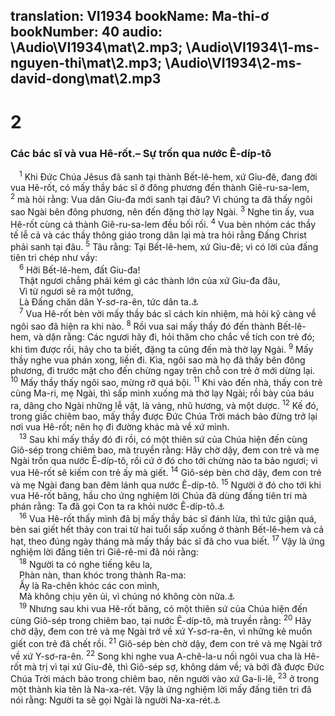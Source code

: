 translation: VI1934
bookName: Ma-thi-ơ 
bookNumber: 40
audio: \Audio\VI1934\mat\2.mp3; \Audio\VI1934\1-ms-nguyen-thi\mat\2.mp3; \Audio\VI1934\2-ms-david-dong\mat\2.mp3
-------

<div class="title"><h1>2</h1><h3>Các bác sĩ và vua Hê-rốt.– Sự trốn qua nước Ê-díp-tô</h3></div>
<span class="verse mat_2_1"> <sup>1</sup> Khi Đức Chúa Jêsus đã sanh tại thành Bết-lê-hem, xứ Giu-đê, đang đời vua Hê-rốt, có mấy thầy bác sĩ ở đông phương đến thành Giê-ru-sa-lem, </span>
<span class="verse mat_2_2"><sup>2</sup> mà hỏi rằng: Vua dân Giu-đa mới sanh tại đâu? Vì chúng ta đã thấy ngôi sao Ngài bên đông phương, nên đến đặng thờ lạy Ngài. </span>
<span class="verse mat_2_3"><sup>3</sup> Nghe tin ấy, vua Hê-rốt cùng cả thành Giê-ru-sa-lem đều bối rối. </span>
<span class="verse mat_2_4"><sup>4</sup> Vua bèn nhóm các thầy tế lễ cả và các thầy thông giáo trong dân lại mà tra hỏi rằng Đấng Christ phải sanh tại đâu. </span>
<span class="verse mat_2_5"><sup>5</sup> Tâu rằng: Tại Bết-lê-hem, xứ Giu-đê; vì có lời của đấng tiên tri chép như vầy: <br/></span>
<span class="verse mat_2_6"> <sup>6</sup> Hỡi Bết-lê-hem, đất Giu-đa! <br/> Thật ngươi chẳng phải kém gì các thành lớn của xứ Giu-đa đâu, <br/> Vì từ ngươi sẽ ra một tướng, <br/> Là Đấng chăn dân Y-sơ-ra-ên, tức dân ta.<a data-toggle="tooltip" data-placement="bottom" title="Mi 5:1-2">⚓</a><br/></span>
<span class="verse mat_2_7"> <sup>7</sup> Vua Hê-rốt bèn vời mấy thầy bác sĩ cách kín nhiệm, mà hỏi kỹ càng về ngôi sao đã hiện ra khi nào. </span>
<span class="verse mat_2_8"><sup>8</sup> Rồi vua sai mấy thầy đó đến thành Bết-lê-hem, và dặn rằng: Các ngươi hãy đi, hỏi thăm cho chắc về tích con trẻ đó; khi tìm được rồi, hãy cho ta biết, đặng ta cũng đến mà thờ lạy Ngài. </span>
<span class="verse mat_2_9"><sup>9</sup> Mấy thầy nghe vua phán xong, liền đi. Kìa, ngôi sao mà họ đã thấy bên đông phương, đi trước mặt cho đến chừng ngay trên chỗ con trẻ ở mới dừng lại. </span>
<span class="verse mat_2_10"><sup>10</sup> Mấy thầy thấy ngôi sao, mừng rỡ quá bội. </span>
<span class="verse mat_2_11"><sup>11</sup> Khi vào đến nhà, thấy con trẻ cùng Ma-ri, mẹ Ngài, thì sấp mình xuống mà thờ lạy Ngài; rồi bày của báu ra, dâng cho Ngài những lễ vật, là vàng, nhũ hương, và một dược. </span>
<span class="verse mat_2_12"><sup>12</sup> Kế đó, trong giấc chiêm bao, mấy thầy được Đức Chúa Trời mách bảo đừng trở lại nơi vua Hê-rốt; nên họ đi đường khác mà về xứ mình. <br/></span>
<span class="verse mat_2_13"> <sup>13</sup> Sau khi mấy thầy đó đi rồi, có một thiên sứ của Chúa hiện đến cùng Giô-sép trong chiêm bao, mà truyền rằng: Hãy chờ dậy, đem con trẻ và mẹ Ngài trốn qua nước Ê-díp-tô, rồi cứ ở đó cho tới chừng nào ta bảo ngươi; vì vua Hê-rốt sẽ kiếm con trẻ ấy mà giết. </span>
<span class="verse mat_2_14"><sup>14</sup> Giô-sép bèn chờ dậy, đem con trẻ và mẹ Ngài đang ban đêm lánh qua nước Ê-díp-tô. </span>
<span class="verse mat_2_15"><sup>15</sup> Người ở đó cho tới khi vua Hê-rốt băng, hầu cho ứng nghiệm lời Chúa đã dùng đấng tiên tri mà phán rằng: Ta đã gọi Con ta ra khỏi nước Ê-díp-tô.<a data-toggle="tooltip" data-placement="bottom" title="Os 11:1">⚓</a><br/></span>
<span class="verse mat_2_16"> <sup>16</sup> Vua Hê-rốt thấy mình đã bị mấy thầy bác sĩ đánh lừa, thì tức giận quá, bèn sai giết hết thảy con trai từ hai tuổi sấp xuống ở thành Bết-lê-hem và cả hạt, theo đúng ngày tháng mà mấy thầy bác sĩ đã cho vua biết. </span>
<span class="verse mat_2_17"><sup>17</sup> Vậy là ứng nghiệm lời đấng tiên tri Giê-rê-mi đã nói rằng: <br/></span>
<span class="verse mat_2_18"> <sup>18</sup> Người ta có nghe tiếng kêu la, <br/> Phàn nàn, than khóc trong thành Ra-ma: <br/> Ấy là Ra-chên khóc các con mình, <br/> Mà không chịu yên ủi, vì chúng nó không còn nữa.<a data-toggle="tooltip" data-placement="bottom" title="Gie 31:15">⚓</a><br/></span>
<span class="verse mat_2_19"> <sup>19</sup> Nhưng sau khi vua Hê-rốt băng, có một thiên sứ của Chúa hiện đến cùng Giô-sép trong chiêm bao, tại nước Ê-díp-tô, mà truyền rằng: </span>
<span class="verse mat_2_20"><sup>20</sup> Hãy chờ dậy, đem con trẻ và mẹ Ngài trở về xứ Y-sơ-ra-ên, vì những kẻ muốn giết con trẻ đã chết rồi. </span>
<span class="verse mat_2_21"><sup>21</sup> Giô-sép bèn chờ dậy, đem con trẻ và mẹ Ngài trở về xứ Y-sơ-ra-ên. </span>
<span class="verse mat_2_22"><sup>22</sup> Song khi nghe vua A-chê-la-u nối ngôi vua cha là Hê-rốt mà trị vì tại xứ Giu-đê, thì Giô-sép sợ, không dám về; và bởi đã được Đức Chúa Trời mách bảo trong chiêm bao, nên người vào xứ Ga-li-lê, </span>
<span class="verse mat_2_23"><sup>23</sup> ở trong một thành kia tên là Na-xa-rét. Vậy là ứng nghiệm lời mấy đấng tiên tri đã nói rằng: Người ta sẽ gọi Ngài là người Na-xa-rét.<a data-toggle="tooltip" data-placement="bottom" title="Es 11:1 bằng tiếng Hê-bơ-rơ?][gt=Mac 1:24; Lu 2:39; Gi 1:45">⚓</a><br/></span>
